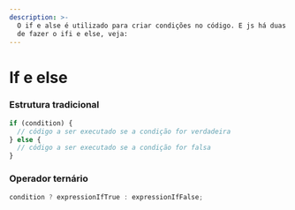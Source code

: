 ```yaml
---
description: >-
  O if e alse é utilizado para criar condições no código. E js há duas maneira
  de fazer o ifi e else, veja:
---
```


# If e else



### Estrutura tradicional

```javascript
if (condition) {
  // código a ser executado se a condição for verdadeira
} else {
  // código a ser executado se a condição for falsa
}
```

### Operador ternário

```javascript
condition ? expressionIfTrue : expressionIfFalse;
```
